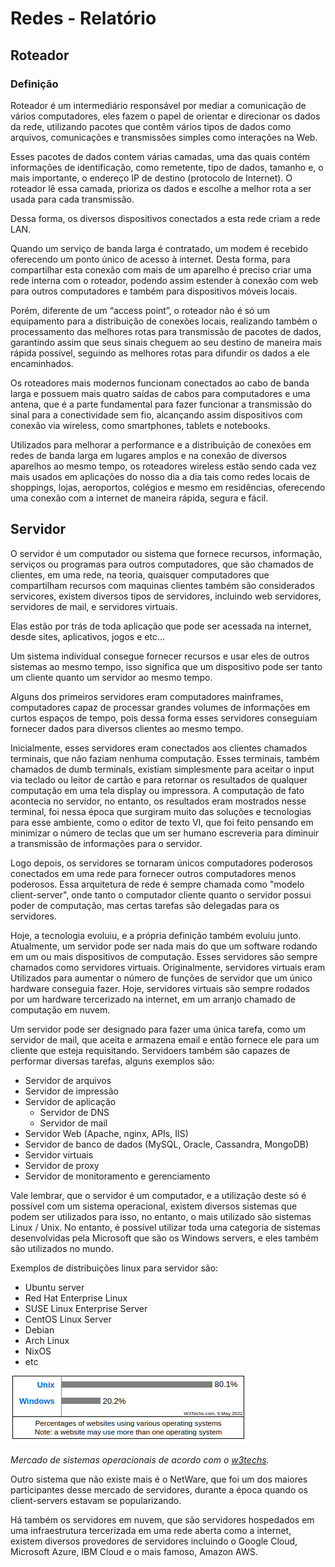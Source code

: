 # Redes - Relatório

## Roteador

### Definição 

Roteador é um intermediário responsável por mediar a comunicação de vários computadores, eles fazem o papel de orientar e direcionar os dados da rede, utilizando pacotes que contêm vários tipos de dados como arquivos, comunicações e transmissões simples como interações na Web.

Esses pacotes de dados contem várias camadas, uma das quais contém informações de identificação, como remetente, tipo de dados, tamanho e, o mais importante, o endereço IP de destino (protocolo de Internet). O roteador lê essa camada, prioriza os dados e escolhe a melhor rota a ser usada para cada transmissão.

Dessa forma, os diversos dispositivos conectados a esta rede criam a rede LAN.

Quando um serviço de banda larga é contratado, um modem é recebido oferecendo um ponto único de acesso à internet. Desta forma, para compartilhar esta conexão com mais de um aparelho é preciso criar uma rede interna com o roteador, podendo assim estender à conexão com web para outros computadores e também para dispositivos móveis locais.

Porém, diferente de um “access point”, o roteador não é só um equipamento para a distribuição de conexões locais, realizando também o processamento das melhores rotas para transmissão de pacotes de dados, garantindo assim que seus sinais cheguem ao seu destino de maneira mais rápida possível, seguindo as melhores rotas para difundir os dados a ele encaminhados.

Os roteadores mais modernos funcionam conectados ao cabo de banda larga e possuem mais quatro saídas de cabos para computadores e uma antena, que é a parte fundamental para fazer funcionar a transmissão do sinal para a conectividade sem fio, alcançando assim dispositivos com conexão via wireless, como smartphones, tablets e notebooks.

Utilizados para melhorar a performance e a distribuição de conexões em redes de banda larga em lugares amplos e na conexão de diversos aparelhos ao mesmo tempo, os roteadores wireless estão sendo cada vez mais usados em aplicações do nosso dia a dia tais como redes locais de shoppings, lojas, aeroportos, colégios e mesmo em residências, oferecendo uma conexão com a internet de maneira rápida, segura e fácil.

## Servidor

O servidor é um computador ou sistema que fornece recursos, informação, serviços ou programas para outros computadores, que são chamados de clientes, em uma rede, na teoria, quaisquer computadores que compartilham recursos com maquinas clientes também são considerados servicores, existem diversos tipos de servidores, incluindo web servidores, servidores de mail, e servidores virtuais.

Elas estão por trás de toda aplicação que pode ser acessada na internet, desde sites, aplicativos, jogos e etc...

Um sistema individual consegue fornecer recursos e usar eles de outros sistemas ao mesmo tempo, isso significa que um dispositivo pode ser tanto um cliente quanto um servidor ao mesmo tempo.

Alguns dos primeiros servidores eram computadores mainframes, computadores capaz de processar grandes volumes de informações em curtos espaços de tempo, pois dessa forma esses servidores conseguiam fornecer dados para diversos clientes ao mesmo tempo.

Inicialmente, esses servidores eram conectados aos clientes chamados terminais, que não faziam nenhuma computação. Esses terminais, também chamados de dumb terminals, existiam simplesmente para aceitar o input via teclado ou leitor de cartão e para retornar os resultados de qualquer computação em uma tela display ou impressora. A computação de fato acontecia no servidor, no entanto, os resultados eram mostrados nesse terminal, foi nessa época que surgiram muito das soluções e tecnologias para esse ambiente, como o editor de texto VI, que foi feito pensando em minimizar o número de teclas que um ser humano escreveria para diminuir a transmissão de informações para o servidor.

Logo depois, os servidores se tornaram únicos computadores poderosos conectados em uma rede para fornecer outros computadores menos poderosos. Essa arquitetura de rede é sempre chamada como "modelo client-server", onde tanto o computador cliente quanto o servidor possui poder de computação, mas certas tarefas são delegadas para os servidores.

Hoje, a tecnologia evoluiu, e a própria definição também evoluiu junto. Atualmente, um servidor pode ser nada mais do que um software rodando em um ou mais dispositivos de computação. Esses servidores são sempre chamados como servidores virtuais. Originalmente, servidores virtuais eram Utilizados para aumentar o número de funções de servidor que um único hardware conseguia fazer. Hoje, servidores virtuais são sempre rodados por um hardware tercerizado na internet, em um arranjo chamado de computação em nuvem.

Um servidor pode ser designado para fazer uma única tarefa, como um servidor de mail, que aceita e armazena email e então fornece ele para um cliente que esteja requisitando. Servidoers também são capazes de performar diversas tarefas, alguns exemplos são:

- Servidor de arquivos
- Servidor de impressão
- Servidor de aplicação 
  - Servidor de DNS
  - Servidor de mail
- Servidor Web (Apache, nginx, APIs, IIS)
- Servidor de banco de dados (MySQL, Oracle, Cassandra, MongoDB)
- Servidor virtuais
- Servidor de proxy
- Servidor de monitoramento e gerenciamento

Vale lembrar, que o servidor é um computador, e a utilização deste só é possível com um sistema operacional, existem diversos sistemas que podem ser utilizados para isso, no entanto, o mais utilizado são sistemas Linux / Unix. No entanto, é possível utilizar toda uma categoria de sistemas desenvolvidas pela Microsoft que são os Windows servers, e eles também são utilizados no mundo. 

Exemplos de distribuições linux para servidor são:

- Ubuntu server
- Red Hat Enterprise Linux
- SUSE Linux Enterprise Server
- CentOS Linux Server
- Debian
- Arch Linux
- NixOS
- etc

![Mercado de sistemas operacionais em sevidores](marketshare-server-os.png)

*Mercado de sistemas operacionais de acordo com o [w3techs](https://w3techs.com/technologies/overview/operating_system).*

Outro sistema que não existe mais é o NetWare, que foi um dos maiores participantes desse mercado de servidores, durante a época quando os client-servers estavam se popularizando.

Há também os servidores em nuvem, que são servidores hospedados em uma infraestrutura tercerizada em uma rede aberta como a internet, existem diversos provedores de servidores incluindo o Google Cloud, Microsoft Azure, IBM Cloud e o mais famoso, Amazon AWS.
